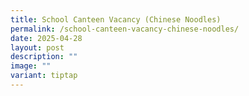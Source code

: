 ```yaml
---
title: School Canteen Vacancy (Chinese Noodles)
permalink: /school-canteen-vacancy-chinese-noodles/
date: 2025-04-28
layout: post
description: ""
image: ""
variant: tiptap
---
```

